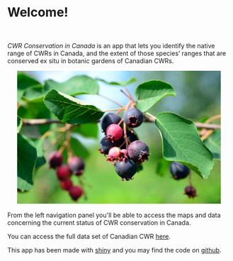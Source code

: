 # Welcome!

<br> 

<i> CWR Conservation in Canada </i> is an app that lets you identify the native range of CWRs
in Canada, and the extent of those species’ ranges that are conserved ex
situ in botanic gardens of Canadian CWRs. 

<p align="center">
  <img width="460" height="300" src="saskatoon_berry.png">
</p>

From the left navigation panel you'll be able to access the maps and data concerning the current status of CWR conservation in Canada. 

You can access the full data set of Canadian CWR 
[here](https://github.com/jensculrich/CWR_project/blob/main/all_garden_accessions_with_geo_data.csv).

This app has been made with [shiny](https://shiny.rstudio.com/) and you may
find the code on [github](https://github.com/jensculrich/CWR_Shiny).


